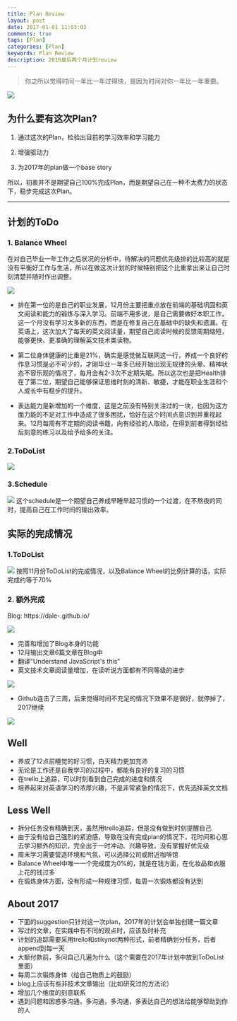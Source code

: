 ```yaml
---
title: Plan Review
layout: post
date: 2017-01-01 11:03:03
comments: true
tags: [Plan]
categories: [Plan]
keywords: Plan Review
description: 2016最后两个月计划review
---
```


> 你之所以觉得时间一年比一年过得快，是因为时间对你一年比一年重要。

![](/images/plan-review/weibo_plan.png)

## 为什么要有这次Plan?

1. 通过这次的Plan，检验出目前的学习效率和学习能力

2. 增强驱动力

3. 为2017年的plan做一个base story

所以，初衷并不是期望自己100%完成Plan，而是期望自己在一种不太费力的状态下，稳步完成这次Plan。

---

<!-- more -->

## 计划的ToDo

### 1. Balance Wheel

在对自己毕业一年工作之后状况的分析中，待解决的问题优先级排的比较高的就是没有平衡好工作与生活，所以在做这次计划的时候特别把这个比重拿出来让自己时刻清楚并随时作出调整。

![](/images/plan-review/balance_wheel.png)

* 排在第一位的是自己的职业发展，12月份主要把重点放在前端的基础巩固和英文阅读和能力的锻炼与深入学习。前端不用多说，是自己需要做好本职工作，这一个月没有学习太多新的东西，而是在修复自己在基础中的缺失和遗漏。在英语上，这次加大了每天的英文阅读量，期望自己阅读时候的反馈周期缩短，能够更快、更准确的理解英文技术类读物。

* 第二位身体健康的比重是21%，确实是感觉做互联网这一行，养成一个良好的作息习惯是必不可少的，才刚毕业一年多已经开始出现无规律的头晕、精神状态不容乐观的情况了，每月会有2-3次不定期失眠。所以这次也是把Health排在了第二位，期望自己能够保证思维时刻的清新、敏捷，才能在职业生涯和个人成长中有稳步的提升。

*  表达能力是新增加的一个维度，这是之前没有特别关注过的一块，也因为这方面力能的不足对工作中造成了很多困扰，恰好在这个时间点意识到并重视起来。12月每周有不定期的阅读书籍，向有经验的人取经，在得到前者得到经验后刻意的练习以及给予给多的关注。

### 2.ToDoList
![](/images/plan-review/plan_todolist.png)

### 3.Schedule
![](/images/plan-review/schedule.png)
这个schedule是一个期望自己养成早睡早起习惯的一个过渡，在不熬夜的同时，提高自己在工作时间的输出效率。

## 实际的完成情况

### 1.ToDoList
![](/images/plan-review/real_todolist.png)
按照11月份ToDoList的完成情况，以及Balance Wheel的比例计算的话，实际完成约等于70%

### 2. 额外完成

Blog:   https://dale-.github.io/

![](/images/plan-review/extra_work.png)

* 完善和增加了Blog本身的功能
* 12月输出文章6篇文章在Blog中
* 翻译"Understand JavaScript's this"
* 英文技术文章阅读量增加，在读听说方面都有不同等级的进步

![](/images/plan-review/blog_archives.png)

* Github连击了三周，后来觉得时间不充足的情况下效果不是很好，就停掉了，2017继续

![](/images/plan-review/github_homepage.png)

## Well
* 养成了12点前睡觉的好习惯，白天精力更加充沛
* 无论是工作还是自我学习的过程中，都能有良好的复习的习惯
* 在trello上追踪，可以时刻看到自己完成的进度和情况
* 培养起来对英语学习的浓厚兴趣，不是非常紧急的情况下，优先选择英文文档

## Less Well
* 拆分任务没有精确到天，虽然用trello追踪，但是没有做到时刻提醒自己
* 由于没有给自己强烈的紧迫感，导致在没有完成plan的情况下，花时间和心思去学习额外的知识，完全出于一时冲动、兴趣导致，没有掌握好优先级
* 周末学习需要营造环境和气氛，可以选择公司或附近咖啡馆
* Balance Wheel中唯一一个完成度为0%的，就是在钱方面，在化妆品和衣服上花的钱过多
* 在锻炼身体方面，没有形成一种规律习惯，每周一次锻炼都没有达到

## About 2017
* 下面的suggestion只针对这一次plan，2017年的计划会单独创建一篇文章
* 写过的文章，在实践中有不同的观点时，应该及时补充
* 计划的追踪需要采用trello和stikynot两种形式，前者精确划分任务，后者append到每一天
* 大额付款前，多问自己几遍为什么（这个需要在2017年计划中放到ToDoList里面）
* 每周二次锻炼身体（给自己物质上的鼓励）
* blog上应该有些非技术文章输出（比如研究过的方法论）
* 增加几个维度的刻意联系
* 遇到问题和困惑多沟通，多沟通，多沟通，多表达自己的想法给能够帮助到你的人
